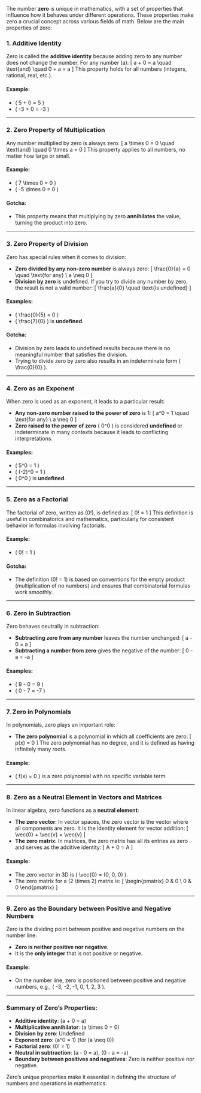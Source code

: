The number **zero** is unique in mathematics, with a set of properties that influence how it behaves under different operations. These properties make zero a crucial concept across various fields of math. Below are the main properties of zero:

### 1. **Additive Identity**
Zero is called the **additive identity** because adding zero to any number does not change the number. For any number \(a\):
\[
a + 0 = a \quad \text{and} \quad 0 + a = a
\]
This property holds for all numbers (integers, rational, real, etc.).

#### Example:
- \( 5 + 0 = 5 \)
- \( -3 + 0 = -3 \)

---

### 2. **Zero Property of Multiplication**
Any number multiplied by zero is always zero:
\[
a \times 0 = 0 \quad \text{and} \quad 0 \times a = 0
\]
This property applies to all numbers, no matter how large or small.

#### Example:
- \( 7 \times 0 = 0 \)
- \( -5 \times 0 = 0 \)

#### Gotcha:
- This property means that multiplying by zero **annihilates** the value, turning the product into zero.

---

### 3. **Zero Property of Division**
Zero has special rules when it comes to division:
- **Zero divided by any non-zero number** is always zero:
  \[
  \frac{0}{a} = 0 \quad \text{for any} \ a \neq 0
  \]
- **Division by zero** is undefined. If you try to divide any number by zero, the result is not a valid number:
  \[
  \frac{a}{0} \quad \text{is undefined}
  \]

#### Examples:
- \( \frac{0}{5} = 0 \)
- \( \frac{7}{0} \) is **undefined**.

#### Gotcha:
- Division by zero leads to undefined results because there is no meaningful number that satisfies the division.
- Trying to divide zero by zero also results in an indeterminate form \( \frac{0}{0} \).

---

### 4. **Zero as an Exponent**
When zero is used as an exponent, it leads to a particular result:
- **Any non-zero number raised to the power of zero** is 1:
  \[
  a^0 = 1 \quad \text{for any} \ a \neq 0
  \]
- **Zero raised to the power of zero** \( 0^0 \) is considered **undefined** or indeterminate in many contexts because it leads to conflicting interpretations.

#### Examples:
- \( 5^0 = 1 \)
- \( (-2)^0 = 1 \)
- \( 0^0 \) is **undefined**.

---

### 5. **Zero as a Factorial**
The factorial of zero, written as \(0!\), is defined as:
\[
0! = 1
\]
This definition is useful in combinatorics and mathematics, particularly for consistent behavior in formulas involving factorials.

#### Example:
- \( 0! = 1 \)

#### Gotcha:
- The definition \(0! = 1\) is based on conventions for the empty product (multiplication of no numbers) and ensures that combinatorial formulas work smoothly.

---

### 6. **Zero in Subtraction**
Zero behaves neutrally in subtraction:
- **Subtracting zero from any number** leaves the number unchanged:
  \[
  a - 0 = a
  \]
- **Subtracting a number from zero** gives the negative of the number:
  \[
  0 - a = -a
  \]

#### Examples:
- \( 9 - 0 = 9 \)
- \( 0 - 7 = -7 \)

---

### 7. **Zero in Polynomials**
In polynomials, zero plays an important role:
- **The zero polynomial** is a polynomial in which all coefficients are zero:
  \[
  p(x) = 0
  \]
  The zero polynomial has no degree, and it is defined as having infinitely many roots.

#### Example:
- \( f(x) = 0 \) is a zero polynomial with no specific variable term.

---

### 8. **Zero as a Neutral Element in Vectors and Matrices**
In linear algebra, zero functions as a **neutral element**:
- **The zero vector**: In vector spaces, the zero vector is the vector where all components are zero. It is the identity element for vector addition:
  \[
  \vec{0} + \vec{v} = \vec{v}
  \]
- **The zero matrix**: In matrices, the zero matrix has all its entries as zero and serves as the additive identity:
  \[
  A + 0 = A
  \]

#### Example:
- The zero vector in 3D is \( \vec{0} = (0, 0, 0) \).
- The zero matrix for a \(2 \times 2\) matrix is:
  \[
  \begin{pmatrix}
  0 & 0 \\
  0 & 0
  \end{pmatrix}
  \]

---

### 9. **Zero as the Boundary between Positive and Negative Numbers**
Zero is the dividing point between positive and negative numbers on the number line:
- **Zero is neither positive nor negative**.
- It is the **only integer** that is not positive or negative.

#### Example:
- On the number line, zero is positioned between positive and negative numbers, e.g., \( -3, -2, -1, 0, 1, 2, 3 \).

---

### Summary of Zero’s Properties:
- **Additive identity**: \(a + 0 = a\)
- **Multiplicative annihilator**: \(a \times 0 = 0\)
- **Division by zero**: Undefined
- **Exponent zero**: \(a^0 = 1\) (for \(a \neq 0\))
- **Factorial zero**: \(0! = 1\)
- **Neutral in subtraction**: \(a - 0 = a\), \(0 - a = -a\)
- **Boundary between positives and negatives**: Zero is neither positive nor negative.

Zero’s unique properties make it essential in defining the structure of numbers and operations in mathematics.